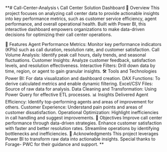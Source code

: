 **# Call-Center-Analysis
📞 Call Center Solution Dashboard
📌 Overview
This project focuses on analyzing call center data to provide actionable insights into key performance metrics, such as customer service efficiency, agent performance, and overall operational health. Built with Power BI, this interactive dashboard empowers organizations to make data-driven decisions for optimizing their call center operations.

🚀 Features
Agent Performance Metrics: Monitor key performance indicators (KPIs) such as call duration, resolution rate, and customer satisfaction.
Call Volume Analysis: Identify peak call hours, daily trends, and seasonal fluctuations.
Customer Insights: Analyze customer feedback, satisfaction levels, and resolution effectiveness.
Interactive Filters: Drill down data by time, region, or agent to gain granular insights.
🛠️ Tools and Technologies
Power BI: For data visualization and dashboard creation.
DAX Functions: To derive calculated metrics and enable dynamic filtering.
Excel/CSV Files: Source of raw data for analysis.
Data Cleaning and Transformation: Using Power Query for effective ETL processes.
📊 Insights Delivered
Agent Efficiency: Identify top-performing agents and areas of improvement for others.
Customer Experience: Understand pain points and areas of customer dissatisfaction.
Operational Optimization: Highlight inefficiencies in call handling and suggest improvements.
🎯 Objectives
Improve call center performance through data-driven strategies.
Enhance customer satisfaction with faster and better resolution rates.
Streamline operations by identifying bottlenecks and inefficiencies.
🙌 Acknowledgments
This project leverages Power BI to transform raw data into actionable insights. Special thanks to Forage- PWC for their guidance and support.
**
